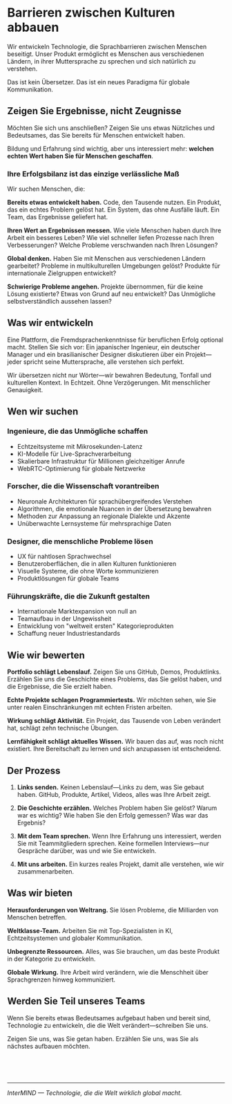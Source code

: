 # Barrieren zwischen Kulturen abbauen

Wir entwickeln Technologie, die Sprachbarrieren zwischen Menschen beseitigt. Unser Produkt ermöglicht es Menschen aus verschiedenen Ländern, in ihrer Muttersprache zu sprechen und sich natürlich zu verstehen.

Das ist kein Übersetzer. Das ist ein neues Paradigma für globale Kommunikation.

## Zeigen Sie Ergebnisse, nicht Zeugnisse

Möchten Sie sich uns anschließen? Zeigen Sie uns etwas Nützliches und Bedeutsames, das Sie bereits für Menschen entwickelt haben.

Bildung und Erfahrung sind wichtig, aber uns interessiert mehr: **welchen echten Wert haben Sie für Menschen geschaffen**.

### Ihre Erfolgsbilanz ist das einzige verlässliche Maß

Wir suchen Menschen, die:

**Bereits etwas entwickelt haben.** Code, den Tausende nutzen. Ein Produkt, das ein echtes Problem gelöst hat. Ein System, das ohne Ausfälle läuft. Ein Team, das Ergebnisse geliefert hat.

**Ihren Wert an Ergebnissen messen.** Wie viele Menschen haben durch Ihre Arbeit ein besseres Leben? Wie viel schneller liefen Prozesse nach Ihren Verbesserungen? Welche Probleme verschwanden nach Ihren Lösungen?

**Global denken.** Haben Sie mit Menschen aus verschiedenen Ländern gearbeitet? Probleme in multikulturellen Umgebungen gelöst? Produkte für internationale Zielgruppen entwickelt?

**Schwierige Probleme angehen.** Projekte übernommen, für die keine Lösung existierte? Etwas von Grund auf neu entwickelt? Das Unmögliche selbstverständlich aussehen lassen?

## Was wir entwickeln

Eine Plattform, die Fremdsprachenkenntnisse für beruflichen Erfolg optional macht. Stellen Sie sich vor: Ein japanischer Ingenieur, ein deutscher Manager und ein brasilianischer Designer diskutieren über ein Projekt—jeder spricht seine Muttersprache, alle verstehen sich perfekt.

Wir übersetzen nicht nur Wörter—wir bewahren Bedeutung, Tonfall und kulturellen Kontext. In Echtzeit. Ohne Verzögerungen. Mit menschlicher Genauigkeit.

## Wen wir suchen

### Ingenieure, die das Unmögliche schaffen

- Echtzeitsysteme mit Mikrosekunden-Latenz
- KI-Modelle für Live-Sprachverarbeitung
- Skalierbare Infrastruktur für Millionen gleichzeitiger Anrufe
- WebRTC-Optimierung für globale Netzwerke

### Forscher, die die Wissenschaft vorantreiben

- Neuronale Architekturen für sprachübergreifendes Verstehen
- Algorithmen, die emotionale Nuancen in der Übersetzung bewahren
- Methoden zur Anpassung an regionale Dialekte und Akzente
- Unüberwachte Lernsysteme für mehrsprachige Daten

### Designer, die menschliche Probleme lösen

- UX für nahtlosen Sprachwechsel
- Benutzeroberflächen, die in allen Kulturen funktionieren
- Visuelle Systeme, die ohne Worte kommunizieren
- Produktlösungen für globale Teams

### Führungskräfte, die die Zukunft gestalten

- Internationale Marktexpansion von null an
- Teamaufbau in der Ungewissheit
- Entwicklung von "weltweit ersten" Kategorieprodukten
- Schaffung neuer Industriestandards

## Wie wir bewerten

**Portfolio schlägt Lebenslauf.** Zeigen Sie uns GitHub, Demos, Produktlinks. Erzählen Sie uns die Geschichte eines Problems, das Sie gelöst haben, und die Ergebnisse, die Sie erzielt haben.

**Echte Projekte schlagen Programmiertests.** Wir möchten sehen, wie Sie unter realen Einschränkungen mit echten Fristen arbeiten.

**Wirkung schlägt Aktivität.** Ein Projekt, das Tausende von Leben verändert hat, schlägt zehn technische Übungen.

**Lernfähigkeit schlägt aktuelles Wissen.** Wir bauen das auf, was noch nicht existiert. Ihre Bereitschaft zu lernen und sich anzupassen ist entscheidend.

## Der Prozess

1. **Links senden.** Keinen Lebenslauf—Links zu dem, was Sie gebaut haben. GitHub, Produkte, Artikel, Videos, alles was Ihre Arbeit zeigt.

2. **Die Geschichte erzählen.** Welches Problem haben Sie gelöst? Warum war es wichtig? Wie haben Sie den Erfolg gemessen? Was war das Ergebnis?

3. **Mit dem Team sprechen.** Wenn Ihre Erfahrung uns interessiert, werden Sie mit Teammitgliedern sprechen. Keine formellen Interviews—nur Gespräche darüber, was und wie Sie entwickeln.

4. **Mit uns arbeiten.** Ein kurzes reales Projekt, damit alle verstehen, wie wir zusammenarbeiten.

## Was wir bieten

**Herausforderungen von Weltrang.** Sie lösen Probleme, die Milliarden von Menschen betreffen.

**Weltklasse-Team.** Arbeiten Sie mit Top-Spezialisten in KI, Echtzeitsystemen und globaler Kommunikation.

**Unbegrenzte Ressourcen.** Alles, was Sie brauchen, um das beste Produkt in der Kategorie zu entwickeln.

**Globale Wirkung.** Ihre Arbeit wird verändern, wie die Menschheit über Sprachgrenzen hinweg kommuniziert.

## Werden Sie Teil unseres Teams

Wenn Sie bereits etwas Bedeutsames aufgebaut haben und bereit sind, Technologie zu entwickeln, die die Welt verändert—schreiben Sie uns.

Zeigen Sie uns, was Sie getan haben. Erzählen Sie uns, was Sie als nächstes aufbauen möchten.

<!-- **Contact:** careers@mind.com -->

<br>

<ContactForm
  formStyle="margin: 1rem auto;"  
  categoryLabel="Was ist Ihre Spezialisierung? *"  
  categoryPlaceholderText="Wählen Sie Ihren Bereich..."  
  messageLabel="Zeigen Sie uns Ihre Arbeit *"  
  messagePlaceholderText="Teilen Sie Links zu Ihren Projekten, GitHub, Portfolio oder beschreiben Sie die Wirkung, die Sie erzielt haben. Welches Problem möchten Sie als nächstes lösen?"  
  buttonText="Bewerbung senden"
  webSiteLabel="Git / Blog / Website / ... *"
  webSitePlaceholderText="z.B. github.com/ihrname"
  :services="[
    'Ingenieur, der das Unmögliche baut',
    'Forscher, der die Wissenschaft vorantreibt',
    'Designer, der menschliche Probleme löst', 
    'Marketer, der Nachfrage schafft',
    'Führungskraft, die die Zukunft gestaltet',
    'Vertrieb & Geschäftsentwicklung',
    'Operations & Finanzen',
    'Etwas anderes'
  ]"
/>

<br>

---

_InterMIND — Technologie, die die Welt wirklich global macht._